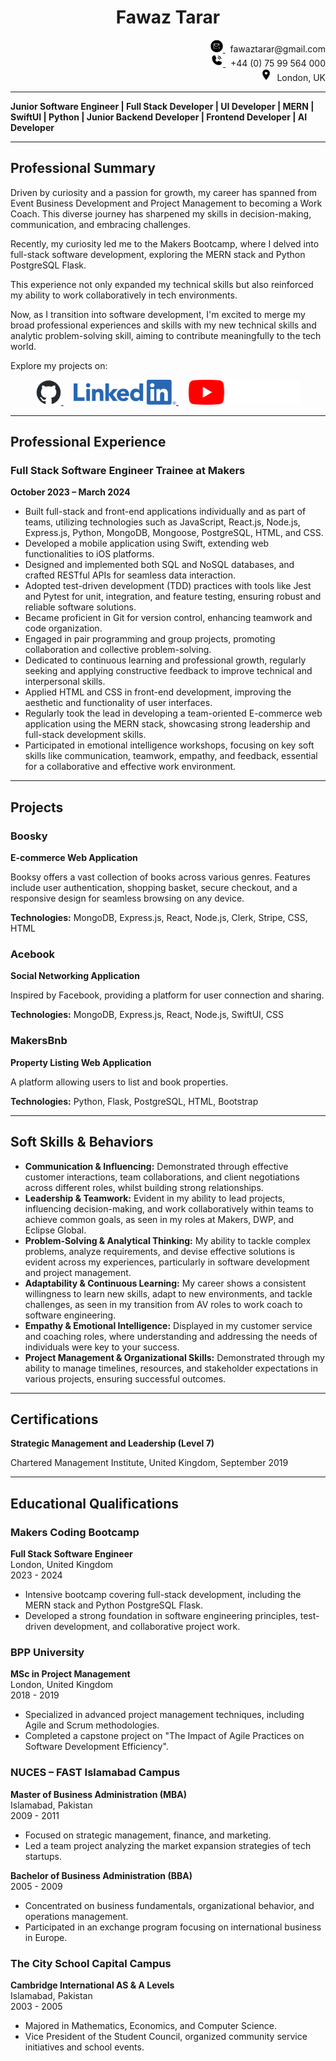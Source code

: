 <h1 align="center">Fawaz Tarar</h1>
<p align="right">
  <a href="mailto:fawaztarar@gmail.com">
    <img src="2024638_email_mail_message_new_sms_icon.png" alt="Email" height="20" />
  </a> &nbsp;
  fawaztarar@gmail.com
  <br/>
  <a href="tel:+447599564000">
    <img src="9023670_phone_call_fill_icon.png" alt="Phone" height="20" />
  </a> &nbsp;
  +44 (0) 75 99 564 000
  <br/>
  <img src="352521_location_on_icon.png" alt="Location" height="20" />&nbsp;
  London, UK
</p>

---

**Junior Software Engineer | Full Stack Developer | UI Developer | MERN | SwiftUI | Python | Junior Backend Developer | Frontend Developer | AI Developer**

---

## Professional Summary

Driven by curiosity and a passion for growth, my career has spanned from Event Business Development and Project Management to becoming a Work Coach. This diverse journey has sharpened my skills in decision-making, communication, and embracing challenges.

Recently, my curiosity led me to the Makers Bootcamp, where I delved into full-stack software development, exploring the MERN stack and Python PostgreSQL Flask.

This experience not only expanded my technical skills but also reinforced my ability to work collaboratively in tech environments.

Now, as I transition into software development, I'm excited to merge my broad professional experiences and skills with my new technical skills and analytic problem-solving skill, aiming to contribute meaningfully to the tech world.


Explore my projects on:

<p align="center">
  <a href="https://github.com/Fawaztarar">
    <img src="github-mark.png" alt="GitHub" height="40" />
  </a> &nbsp; &nbsp;
  <a href="http://www.linkedin.com/in/Fawaztarar">
    <img src="LI-Logo.png" alt="LinkedIn" height="40" />
  </a> &nbsp; &nbsp;
  <a href="https://www.youtube.com/@Fawaztarar">
    <img src="yt_logo_rgb_dark.png" alt="YouTube" height="40" />
  </a>
</p>

---

## Professional Experience

### Full Stack Software Engineer Trainee at Makers
**October 2023 – March 2024**

- Built full-stack and front-end applications individually and as part of teams, utilizing technologies such as JavaScript, React.js, Node.js, Express.js, Python, MongoDB, Mongoose, PostgreSQL, HTML, and CSS.
- Developed a mobile application using Swift, extending web functionalities to iOS platforms.
- Designed and implemented both SQL and NoSQL databases, and crafted RESTful APIs for seamless data interaction.
- Adopted test-driven development (TDD) practices with tools like Jest and Pytest for unit, integration, and feature testing, ensuring robust and reliable software solutions.
- Became proficient in Git for version control, enhancing teamwork and code organization.
- Engaged in pair programming and group projects, promoting collaboration and collective problem-solving.
- Dedicated to continuous learning and professional growth, regularly seeking and applying constructive feedback to improve technical and interpersonal skills.
- Applied HTML and CSS in front-end development, improving the aesthetic and functionality of user interfaces.
- Regularly took the lead in developing a team-oriented E-commerce web application using the MERN stack, showcasing strong leadership and full-stack development skills.
- Participated in emotional intelligence workshops, focusing on key soft skills like communication, teamwork, empathy, and feedback, essential for a collaborative and effective work environment.

---

## Projects

### Boosky
**E-commerce Web Application**

Booksy offers a vast collection of books across various genres. Features include user authentication, shopping basket, secure checkout, and a responsive design for seamless browsing on any device.

**Technologies:** MongoDB, Express.js, React, Node.js, Clerk, Stripe, CSS, HTML

### Acebook
**Social Networking Application**

Inspired by Facebook, providing a platform for user connection and sharing.

**Technologies:** MongoDB, Express.js, React, Node.js, SwiftUI, CSS

### MakersBnb
**Property Listing Web Application**

A platform allowing users to list and book properties.

**Technologies:** Python, Flask, PostgreSQL, HTML, Bootstrap

---

## Soft Skills & Behaviors

- **Communication & Influencing:** Demonstrated through effective customer interactions, team collaborations, and client negotiations across different roles, whilst building strong relationships.
- **Leadership & Teamwork:** Evident in my ability to lead projects, influencing decision-making, and work collaboratively within teams to achieve common goals, as seen in my roles at Makers, DWP, and Eclipse Global.
- **Problem-Solving & Analytical Thinking:** My ability to tackle complex problems, analyze requirements, and devise effective solutions is evident across my experiences, particularly in software development and project management.
- **Adaptability & Continuous Learning:** My career shows a consistent willingness to learn new skills, adapt to new environments, and tackle challenges, as seen in my transition from AV roles to work coach to software engineering.
- **Empathy & Emotional Intelligence:** Displayed in my customer service and coaching roles, where understanding and addressing the needs of individuals were key to your success.
- **Project Management & Organizational Skills:** Demonstrated through my ability to manage timelines, resources, and stakeholder expectations in various projects, ensuring successful outcomes.

---

## Certifications

**Strategic Management and Leadership (Level 7)**

Chartered Management Institute, United Kingdom, September 2019

---

## Educational Qualifications

### Makers Coding Bootcamp
**Full Stack Software Engineer**  
London, United Kingdom  
2023 - 2024  
- Intensive bootcamp covering full-stack development, including the MERN stack and Python PostgreSQL Flask.  
- Developed a strong foundation in software engineering principles, test-driven development, and collaborative project work.

### BPP University
**MSc in Project Management**  
London, United Kingdom  
2018 - 2019  
- Specialized in advanced project management techniques, including Agile and Scrum methodologies.  
- Completed a capstone project on "The Impact of Agile Practices on Software Development Efficiency".

### NUCES – FAST Islamabad Campus
**Master of Business Administration (MBA)**  
Islamabad, Pakistan  
2009 - 2011  
- Focused on strategic management, finance, and marketing.  
- Led a team project analyzing the market expansion strategies of tech startups.

**Bachelor of Business Administration (BBA)**  
2005 - 2009  
- Concentrated on business fundamentals, organizational behavior, and operations management.  
- Participated in an exchange program focusing on international business in Europe.

### The City School Capital Campus
**Cambridge International AS & A Levels**  
Islamabad, Pakistan  
2003 - 2005  
- Majored in Mathematics, Economics, and Computer Science.  
- Vice President of the Student Council, organized community service initiatives and school events.



 
